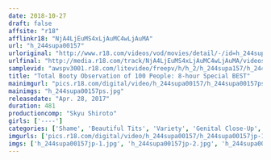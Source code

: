 ```yaml
---
date: 2018-10-27
draft: false
affsite: "r18"
afflinkr18: "NjA4LjEuMS4xLjAuMC4wLjAuMA"
url: "h_244supa00157"
urloriginal: "http://www.r18.com/videos/vod/movies/detail/-/id=h_244supa00157"
urlfinal: "http://media.r18.com/track/NjA4LjEuMS4xLjAuMC4wLjAuMA/videos/vod/movies/detail/-/id=h_244supa00157"
samplevid: "awspv3001.r18.com/litevideo/freepv/h/h_2/h_244supa157/h_244supa157_dmb_w.mp4"
title: "Total Booty Observation of 100 People: 8-hour Special BEST"
mainimgurl: "pics.r18.com/digital/video/h_244supa00157/h_244supa00157ps.jpg"
mainimgs: "h_244supa00157ps.jpg"
releasedate: "Apr. 28, 2017"
duration: 481
productioncomp: "Skyu Shiroto"
girls: ['----']
categories: ['Shame', 'Beautiful Tits', 'Variety', 'Genital Close-Up', 'Amateur', 'Over 4 Hours', 'Hi-Def']
imgurls: ['pics.r18.com/digital/video/h_244supa00157/h_244supa00157jp-1.jpg', 'pics.r18.com/digital/video/h_244supa00157/h_244supa00157jp-2.jpg', 'pics.r18.com/digital/video/h_244supa00157/h_244supa00157jp-3.jpg', 'pics.r18.com/digital/video/h_244supa00157/h_244supa00157jp-4.jpg', 'pics.r18.com/digital/video/h_244supa00157/h_244supa00157jp-5.jpg', 'pics.r18.com/digital/video/h_244supa00157/h_244supa00157jp-6.jpg', 'pics.r18.com/digital/video/h_244supa00157/h_244supa00157jp-7.jpg', 'pics.r18.com/digital/video/h_244supa00157/h_244supa00157jp-8.jpg', 'pics.r18.com/digital/video/h_244supa00157/h_244supa00157jp-9.jpg', 'pics.r18.com/digital/video/h_244supa00157/h_244supa00157jp-10.jpg', 'pics.r18.com/digital/video/h_244supa00157/h_244supa00157jp-11.jpg', 'pics.r18.com/digital/video/h_244supa00157/h_244supa00157jp-12.jpg', 'pics.r18.com/digital/video/h_244supa00157/h_244supa00157jp-13.jpg', 'pics.r18.com/digital/video/h_244supa00157/h_244supa00157jp-14.jpg', 'pics.r18.com/digital/video/h_244supa00157/h_244supa00157jp-15.jpg', 'pics.r18.com/digital/video/h_244supa00157/h_244supa00157jp-16.jpg', 'pics.r18.com/digital/video/h_244supa00157/h_244supa00157jp-17.jpg', 'pics.r18.com/digital/video/h_244supa00157/h_244supa00157jp-18.jpg', 'pics.r18.com/digital/video/h_244supa00157/h_244supa00157jp-19.jpg', 'pics.r18.com/digital/video/h_244supa00157/h_244supa00157jp-20.jpg']
imgs: ['h_244supa00157jp-1.jpg', 'h_244supa00157jp-2.jpg', 'h_244supa00157jp-3.jpg', 'h_244supa00157jp-4.jpg', 'h_244supa00157jp-5.jpg', 'h_244supa00157jp-6.jpg', 'h_244supa00157jp-7.jpg', 'h_244supa00157jp-8.jpg', 'h_244supa00157jp-9.jpg', 'h_244supa00157jp-10.jpg', 'h_244supa00157jp-11.jpg', 'h_244supa00157jp-12.jpg', 'h_244supa00157jp-13.jpg', 'h_244supa00157jp-14.jpg', 'h_244supa00157jp-15.jpg', 'h_244supa00157jp-16.jpg', 'h_244supa00157jp-17.jpg', 'h_244supa00157jp-18.jpg', 'h_244supa00157jp-19.jpg', 'h_244supa00157jp-20.jpg']
---
```

